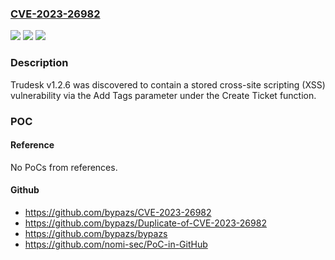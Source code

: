 ### [CVE-2023-26982](https://cve.mitre.org/cgi-bin/cvename.cgi?name=CVE-2023-26982)
![](https://img.shields.io/static/v1?label=Product&message=n%2Fa&color=blue)
![](https://img.shields.io/static/v1?label=Version&message=n%2Fa&color=blue)
![](https://img.shields.io/static/v1?label=Vulnerability&message=n%2Fa&color=brighgreen)

### Description

Trudesk v1.2.6 was discovered to contain a stored cross-site scripting (XSS) vulnerability via the Add Tags parameter under the Create Ticket function.

### POC

#### Reference
No PoCs from references.

#### Github
- https://github.com/bypazs/CVE-2023-26982
- https://github.com/bypazs/Duplicate-of-CVE-2023-26982
- https://github.com/bypazs/bypazs
- https://github.com/nomi-sec/PoC-in-GitHub

